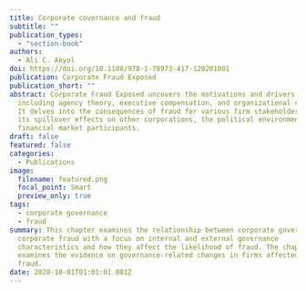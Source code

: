 ```yaml
---
title: Corporate covernance and fraud
subtitle: ""
publication_types:
  - "section-book"
authors:
  - Ali C. Akyol
doi: https://doi.org/10.1108/978-1-78973-417-120201001
publication: Corporate Fraud Exposed
publication_short: ""
abstract: Corporate Fraud Exposed uncovers the motivations and drivers of fraud
  including agency theory, executive compensation, and organizational culture.
  It delves into the consequences of fraud for various firm stakeholders, and
  its spillover effects on other corporations, the political environment, and
  financial market participants.
draft: false
featured: false
categories:
  - Publications
image:
  filename: featured.png
  focal_point: Smart
  preview_only: true
tags:
  - corporate governance
  - fraud
summary: This chapter examines the relationship between corporate governance and
  corporate fraud with a focus on internal and external governance
  characteristics and how they affect the likelihood of fraud. The chapter also
  examines the evidence on governance-related changes in firms affected by
  fraud.
date: 2020-10-01T01:01:01.001Z
---
```

